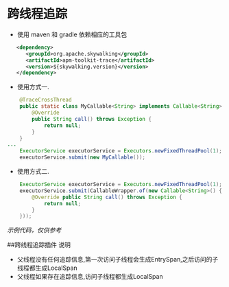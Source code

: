 # 跨线程追踪
* 使用 maven 和 gradle 依赖相应的工具包
```xml
   <dependency>
      <groupId>org.apache.skywalking</groupId>
      <artifactId>apm-toolkit-trace</artifactId>
      <version>${skywalking.version}</version>
   </dependency>
```

* 使用方式一.
```java
    @TraceCrossThread
    public static class MyCallable<String> implements Callable<String> {
        @Override
        public String call() throws Exception {
            return null;
        }
    }
...
    ExecutorService executorService = Executors.newFixedThreadPool(1);
    executorService.submit(new MyCallable());
```
* 使用方式二.
```java
    ExecutorService executorService = Executors.newFixedThreadPool(1);
    executorService.submit(CallableWrapper.of(new Callable<String>() {
        @Override public String call() throws Exception {
            return null;
        }
    }));
```
_示例代码，仅供参考_

##跨线程追踪插件 说明
* 父线程没有任何追踪信息,第一次访问子线程会生成EntrySpan,之后访问的子线程都生成LocalSpan
* 父线程如果存在追踪信息,访问子线程都生成LocalSpan



